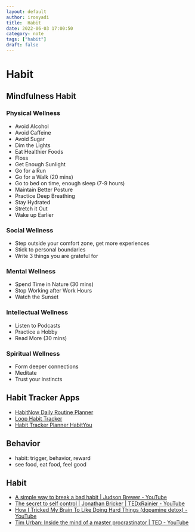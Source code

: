 ```yaml
---
layout: default
author: irosyadi
title:  Habit
date: 2022-06-03 17:00:50
category: note
tags: ["habit"]
draft: false
---
```


# Habit

## Mindfulness Habit
### Physical Wellness
- Avoid Alcohol
- Avoid Caffeine
- Avoid Sugar
- Dim the Lights
- Eat Healthier Foods
- Floss
- Get Enough Sunlight
- Go for a Run
- Go for a Walk (20 mins)
- Go to bed on time, enough sleep (7-9 hours)
- Maintain Better Posture
- Practice Deep Breathing
- Stay Hydrated
- Stretch it Out
- Wake up Earlier

### Social Wellness
- Step outside your comfort zone, get more experiences
- Stick to personal boundaries
- Write 3 things you are grateful for

### Mental Wellness
- Spend Time in Nature (30 mins)
- Stop Working after Work Hours
- Watch the Sunset

### Intellectual Wellness
- Listen to Podcasts
- Practice a Hobby
- Read More (30 mins)

### Spiritual Wellness
- Form deeper connections
- Meditate
- Trust your instincts

## Habit Tracker Apps
- [HabitNow Daily Routine Planner](https://play.google.com/store/apps/details?id=com.habitnow)
- [Loop Habit Tracker](https://play.google.com/store/apps/details?id=org.isoron.uhabits)
- [Habit Tracker Planner HabitYou](https://play.google.com/store/apps/details?id=com.habityou.planner.goals.journal.habittracker)

## Behavior
- habit: trigger, behavior, reward
- see food, eat food, feel good

## Habit
- [A simple way to break a bad habit | Judson Brewer - YouTube](https://www.youtube.com/watch?v=-moW9jvvMr4&list=PL79A8suCuHLCNk_WNP9EuKROeWg5QwPOP&index=16)
- [The secret to self control | Jonathan Bricker | TEDxRainier - YouTube](https://www.youtube.com/watch?v=tTb3d5cjSFI)
- [How I Tricked My Brain To Like Doing Hard Things (dopamine detox) - YouTube](https://www.youtube.com/watch?v=9QiE-M1LrZk)
- [Tim Urban: Inside the mind of a master procrastinator | TED - YouTube](https://www.youtube.com/watch?v=arj7oStGLkU)